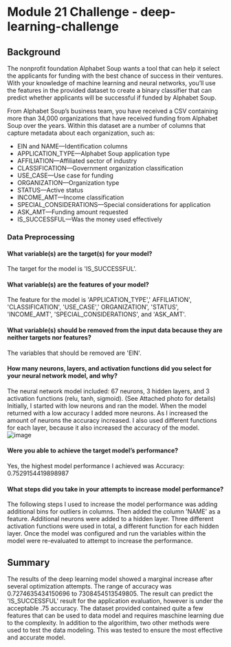 # Module 21 Challenge - deep-learning-challenge

## Background
The nonprofit foundation Alphabet Soup wants a tool that can help it select the applicants for funding with the best chance of success in their ventures. With your knowledge of machine learning and neural networks, you’ll use the features in the provided dataset to create a binary classifier that can predict whether applicants will be successful if funded by Alphabet Soup.

From Alphabet Soup’s business team, you have received a CSV containing more than 34,000 organizations that have received funding from Alphabet Soup over the years. Within this dataset are a number of columns that capture metadata about each organization, such as:

* EIN and NAME—Identification columns
* APPLICATION_TYPE—Alphabet Soup application type
* AFFILIATION—Affiliated sector of industry
* CLASSIFICATION—Government organization classification
* USE_CASE—Use case for funding
* ORGANIZATION—Organization type
* STATUS—Active status
* INCOME_AMT—Income classification
* SPECIAL_CONSIDERATIONS—Special considerations for application
* ASK_AMT—Funding amount requested
* IS_SUCCESSFUL—Was the money used effectively

### Data Preprocessing
#### What variable(s) are the target(s) for your model?

The target for the model is 'IS_SUCCESSFUL'.

#### What variable(s) are the features of your model?

The feature for the model is 'APPLICATION_TYPE',' AFFILIATION', 'CLASSIFICATION', 'USE_CASE',' ORGANIZATION', 'STATUS', 'INCOME_AMT', 'SPECIAL_CONSIDERATIONS', and 'ASK_AMT'.

#### What variable(s) should be removed from the input data because they are neither targets nor features?

The variables that should be removed are 'EIN'.

#### How many neurons, layers, and activation functions did you select for your neural network model, and why?

The neural network model included: 67 neurons, 3 hidden layers, and 3 activation functions (relu, tanh, sigmoid). (See Attached photo for details) Initially, I started with low neurons and ran the model. When the model returned with a low accuracy I added more neurons. As I increased the amount of neurons the accuracy increased. I also used different functions for each layer, because it also increased the accuracy of the model.
![image](https://github.com/jonyang6483/deep-learning-challenge/assets/120415161/d4772319-50b9-4471-8c8d-6deddcdb794c)


#### Were you able to achieve the target model’s performance?

Yes, the highest model performance I achieved was Accuracy: 0.7529154419898987

#### What steps did you take in your attempts to increase model performance?

The following steps I used to increase the model performance was adding additional bins for outliers in columns. Then added the column 'NAME' as a feature. Additional neurons were added to a hidden layer. Three different activation functions were used in total, a different function for each hidden layer. Once the model was configured and run the variables within the model were re-evaluated to attempt to increase the performance.

## Summary
The results of the deep learning model showed a marginal increase after several optimization attempts. The range of accuracy was 0.7274635434150696 to 7308454513549805. The result can predict the 'IS_SUCCESSFUL' result for the application evaluation, however is under the acceptable .75 accuracy. The dataset provided contained quite a few features that can be used to data model and requires maschine learning due to the complexity. In addition to the algorithim, two other methods were used to test the data modeling. This was tested to ensure the most effective and accurate model.
